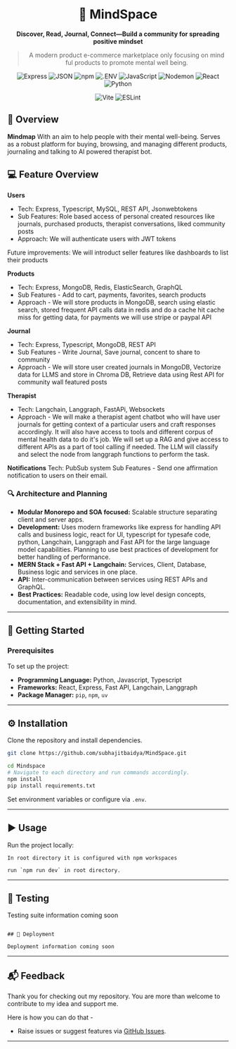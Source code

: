 <div align="center">

# 🌿 MindSpace

**Discover, Read, Journal, Connect—Build a community for spreading positive mindset**

> A modern product e-commerce marketplace only focusing on mind ful products to promote mental well being.

![Express](https://img.shields.io/badge/-Express-black?logo=express&logoColor=white)
![JSON](https://img.shields.io/badge/-JSON-black?logo=json&logoColor=white)
![npm](https://img.shields.io/badge/-npm-CB3837?logo=npm&logoColor=white)
![.ENV](https://img.shields.io/badge/-.ENV-yellow?logo=dotenv&logoColor=black)
![JavaScript](https://img.shields.io/badge/-JavaScript-F7DF1E?logo=javascript&logoColor=black)
![Nodemon](https://img.shields.io/badge/-Nodemon-3C873A?logo=nodemon&logoColor=white)
![React](https://img.shields.io/badge/-React-61DAFB?logo=react&logoColor=black)
![Python](https://img.shields.io/badge/-Python-3776AB?logo=python&logoColor=white)

![Vite](https://img.shields.io/badge/-Vite-646CFF?logo=vite&logoColor=white)
![ESLint](https://img.shields.io/badge/-ESLint-4B32C3?logo=eslint&logoColor=white)

</div>

## 📖 Overview

**Mindmap** With an aim to help people with their mental well-being. Serves as a robust platform for buying, browsing, and managing different products, journaling and talking to AI powered therapist bot.

## 💻 Feature Overview

**Users**

- Tech: Express, Typescript, MySQL, REST API, Jsonwebtokens
- Sub Features: Role based access of personal created resources like journals, purchased products, therapist conversations, liked community posts
- Approach: We will authenticate users with JWT tokens

Future improvements: We will introduct seller features like dashboards to list their products

**Products**

- Tech: Express, MongoDB, Redis, ElasticSearch, GraphQL
- Sub Features - Add to cart, payments, favorites, search products
- Approach - We will store products in MongoDB, search using elastic search, stored frequent API calls data in redis and do a cache hit cache miss for getting data, for payments we will use stripe or paypal API

**Journal**

- Tech: Express, Typescript, MongoDB, REST API
- Sub Features - Write Journal, Save journal, concent to share to community
- Approach - We will store user created journals in MongoDB, Vectorize data for LLMS and store in Chroma DB, Retrieve data using Rest API for community wall featured posts

**Therapist**

- Tech: Langchain, Langgraph, FastAPi, Websockets
- Approach - We will make a therapist agent chatbot who will have user journals for getting context of a particular users and craft responses accordingly. It will also have access to tools and different corpus of mental health data to do it's job. We will set up a RAG and give access to different APIs as a part of tool calling if needed. The LLM will classify and select the node from langgraph functions to perform the task.

**Notifications**
Tech: PubSub system
Sub Features - Send one affirmation notification to users on their email.

### 🔍 Architecture and Planning

- **Modular Monorepo and SOA focused:** Scalable structure separating client and server apps.
- **Development:** Uses modern frameworks like express for handling API calls and business logic, react for UI, typescript for typesafe code, python, Langchain, Langgraph and Fast API for the large language model capabilities.
  Planning to use best practices of development for better handling of performance.
- **MERN Stack + Fast API + Langchain:** Services, Client, Database, Business logic and services in one place.
- **API:** Inter-communication between services using REST APIs and GraphQL.
- **Best Practices:** Readable code, using low level design concepts, documentation, and extensibility in mind.

---

## 🚀 Getting Started

### Prerequisites

To set up the project:

- **Programming Language:** Python, Javascript, Typescript
- **Frameworks:** React, Express, Fast API, Langchain, Langgraph
- **Package Manager:** `pip`, `npm`, `uv`

---

## ⚙️ Installation

Clone the repository and install dependencies.

```bash
git clone https://github.com/subhajitbaidya/MindSpace.git
```

```bash
cd Mindspace
# Navigate to each directory and run commands accordingly.
npm install
pip install requirements.txt
```

Set environment variables or configure via `.env`.

---

## ▶️ Usage

Run the project locally:

```
In root directory it is configured with npm workspaces

run `npm run dev` in root directory.

```

---

## 🧪 Testing

Testing suite information coming soon

```

## 🧪 Deployment

Deployment information coming soon

```

---

## 📬 Feedback

Thank you for checking out my repository. You are more than welcome to contribute to my idea and support me.

Here is how you can do that -

- Raise issues or suggest features via [GitHub Issues](https://github.com/subhajitbaidya/MindSpace/issues).

---

```

```
